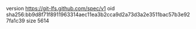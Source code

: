 version https://git-lfs.github.com/spec/v1
oid sha256:bb9d8f71f8911963314aec11ea3b2cca9d2a73d3a2e3511bac57b3e927fa1c39
size 5614
